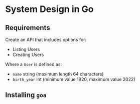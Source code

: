 # System Design in Go

## Requirements

Create an API that includes options for:

- Listing Users
- Creating Users

Where a `User` is defined as:

- `name` string (maximum length 64 characters)
- `birth_year` int (minimum value 1920, maximum value 2022)

## Installing `goa`



